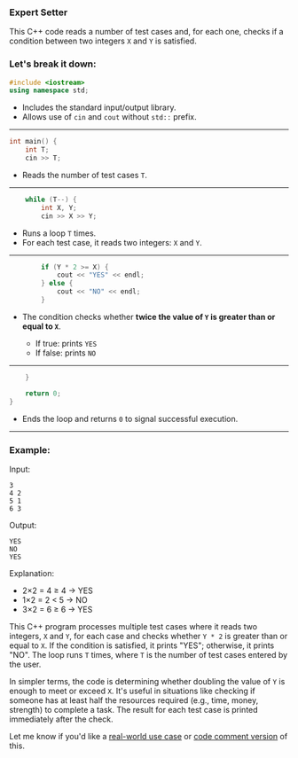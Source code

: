### Expert Setter
This C++ code reads a number of test cases and, for each one, checks if a condition between two integers `X` and `Y` is satisfied.

### Let's break it down:

```cpp
#include <iostream>  
using namespace std;
```

* Includes the standard input/output library.
* Allows use of `cin` and `cout` without `std::` prefix.

---

```cpp
int main() {
    int T;
    cin >> T;
```

* Reads the number of test cases `T`.

---

```cpp
    while (T--) {
        int X, Y;
        cin >> X >> Y;
```

* Runs a loop `T` times.
* For each test case, it reads two integers: `X` and `Y`.

---

```cpp
        if (Y * 2 >= X) {
            cout << "YES" << endl;
        } else {
            cout << "NO" << endl;
        }
```

* The condition checks whether **twice the value of `Y` is greater than or equal to `X`**.

  * If true: prints `YES`
  * If false: prints `NO`

---

```cpp
    }

    return 0;
}
```

* Ends the loop and returns `0` to signal successful execution.

---

### Example:

Input:

```
3
4 2
5 1
6 3
```

Output:

```
YES
NO
YES
```

Explanation:

* 2×2 = 4 ≥ 4 → YES
* 1×2 = 2 < 5 → NO
* 3×2 = 6 ≥ 6 → YES


This C++ program processes multiple test cases where it reads two integers, `X` and `Y`, for each case and checks whether `Y * 2` is greater than or equal to `X`. If the condition is satisfied, it prints "YES"; otherwise, it prints "NO". The loop runs `T` times, where `T` is the number of test cases entered by the user.

In simpler terms, the code is determining whether doubling the value of `Y` is enough to meet or exceed `X`. It's useful in situations like checking if someone has at least half the resources required (e.g., time, money, strength) to complete a task. The result for each test case is printed immediately after the check.

Let me know if you'd like a [real-world use case](f) or [code comment version](f) of this.

